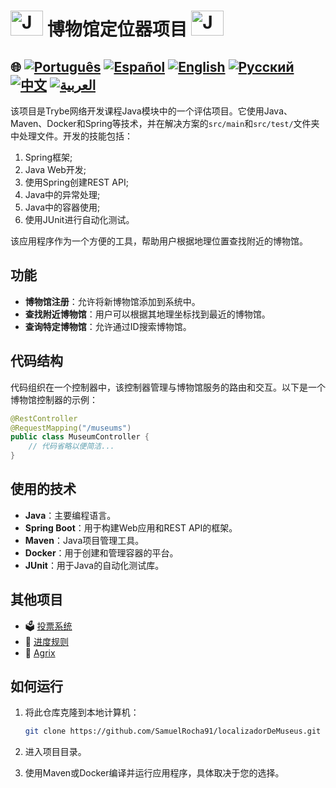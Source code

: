 # <img src="https://blog.geekhunter.com.br/wp-content/uploads/2020/07/pngwing.com_.png" alt="Java Projects Logo" width="52" height="40" /> 博物馆定位器项目 <img src="https://blog.geekhunter.com.br/wp-content/uploads/2020/07/pngwing.com_.png" alt="Java Projects Logo" width="52" height="40" />

## 🌐 [![Português](https://img.shields.io/badge/Português-green)](https://github.com/SamuelRocha91/localizadorDeMuseus/blob/main/README.md) [![Español](https://img.shields.io/badge/Español-yellow)](https://github.com/SamuelRocha91/localizadorDeMuseus/blob/main/README_es.md) [![English](https://img.shields.io/badge/English-blue)](https://github.com/SamuelRocha91/localizadorDeMuseus/blob/main/README_en.md) [![Русский](https://img.shields.io/badge/Русский-lightgrey)](https://github.com/SamuelRocha91/localizadorDeMuseus/blob/main/README_ru.md) [![中文](https://img.shields.io/badge/中文-red)](https://github.com/SamuelRocha91/localizadorDeMuseus/Agrix/blob/main/README_ch.md) [![العربية](https://img.shields.io/badge/العربية-orange)](https://github.com/SamuelRocha91/Agrix/blob/main/README_ar.md)

<p>该项目是Trybe网络开发课程Java模块中的一个评估项目。它使用Java、Maven、Docker和Spring等技术，并在解决方案的<code>src/main</code>和<code>src/test/</code>文件夹中处理文件。开发的技能包括：</p>
<ol>
  <li>Spring框架;</li>
  <li>Java Web开发;</li>
  <li>使用Spring创建REST API;</li>
  <li>Java中的异常处理;</li>
  <li>Java中的容器使用;</li>
  <li>使用JUnit进行自动化测试。</li>
</ol>
<p>该应用程序作为一个方便的工具，帮助用户根据地理位置查找附近的博物馆。</p>

## 功能

- **博物馆注册**：允许将新博物馆添加到系统中。
- **查找附近博物馆**：用户可以根据其地理坐标找到最近的博物馆。
- **查询特定博物馆**：允许通过ID搜索博物馆。

## 代码结构

代码组织在一个控制器中，该控制器管理与博物馆服务的路由和交互。以下是一个博物馆控制器的示例：

```java
@RestController
@RequestMapping("/museums")
public class MuseumController {
    // 代码省略以便简洁...
}
```

## 使用的技术

- **Java**：主要编程语言。
- **Spring Boot**：用于构建Web应用和REST API的框架。
- **Maven**：Java项目管理工具。
- **Docker**：用于创建和管理容器的平台。
- **JUnit**：用于Java的自动化测试库。

## 其他项目

- 🗳️ [投票系统](https://github.com/SamuelRocha91/sistemaDeVotacao/blob/main/README_ch.md)
- 📃 [进度规则](https://github.com/SamuelRocha91/project_rule_of_progression/blob/main/README_ch.md)
- 🌱 [Agrix](https://github.com/SamuelRocha91/Agrix/blob/main/README_ch.md)

## 如何运行

1. 将此仓库克隆到本地计算机：
   ```sh
   git clone https://github.com/SamuelRocha91/localizadorDeMuseus.git
   ```

2. 进入项目目录。

3. 使用Maven或Docker编译并运行应用程序，具体取决于您的选择。
